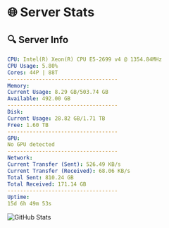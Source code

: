 # 🌐 Server Stats
## 🔍 Server Info
```yaml
CPU: Intel(R) Xeon(R) CPU E5-2699 v4 @ 1354.84MHz
CPU Usage: 5.80%
Cores: 44P | 88T
-----------------------------------
Memory:
Current Usage: 8.29 GB/503.74 GB
Available: 492.00 GB
-----------------------------------
Disk:
Current Usage: 28.82 GB/1.71 TB
Free: 1.60 TB
-----------------------------------
GPU:
No GPU detected
-----------------------------------
Network:
Current Transfer (Sent): 526.49 KB/s
Current Transfer (Received): 68.06 KB/s
Total Sent: 810.24 GB
Total Received: 171.14 GB
-----------------------------------
Uptime:
15d 6h 49m 53s
```
![GitHub Stats](https://img.shields.io/badge/Updated-2025-05-04_23:58:41-blue)